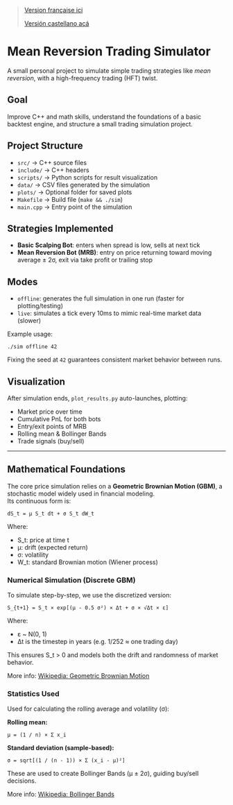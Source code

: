 > [Version française ici ](README_fr.md)
>
> [Versión castellano acá ](README_es.md)
# Mean Reversion Trading Simulator

A small personal project to simulate simple trading strategies like *mean reversion*, with a high-frequency trading (HFT) twist.

## Goal

Improve C++ and math skills, understand the foundations of a basic backtest engine, and structure a small trading simulation project.

## Project Structure

- `src/` → C++ source files
- `include/` → C++ headers
- `scripts/` → Python scripts for result visualization
- `data/` → CSV files generated by the simulation
- `plots/` → Optional folder for saved plots
- `Makefile` → Build file (`make && ./sim`)
- `main.cpp` → Entry point of the simulation

## Strategies Implemented

- **Basic Scalping Bot**: enters when spread is low, sells at next tick
- **Mean Reversion Bot (MRB)**: entry on price returning toward moving average ± 2σ, exit via take profit or trailing stop

## Modes

- `offline`: generates the full simulation in one run (faster for plotting/testing)
- `live`: simulates a tick every 10ms to mimic real-time market data (slower)

Example usage:

```
./sim offline 42
```

Fixing the seed at `42` guarantees consistent market behavior between runs.

## Visualization

After simulation ends, `plot_results.py` auto-launches, plotting:

- Market price over time
- Cumulative PnL for both bots
- Entry/exit points of MRB
- Rolling mean & Bollinger Bands
- Trade signals (buy/sell)

---

## Mathematical Foundations

The core price simulation relies on a **Geometric Brownian Motion (GBM)**, a stochastic model widely used in financial modeling.  
Its continuous form is:

    dS_t = μ S_t dt + σ S_t dW_t

Where:
- S_t: price at time t
- μ: drift (expected return)
- σ: volatility
- W_t: standard Brownian motion (Wiener process)

### Numerical Simulation (Discrete GBM)

To simulate step-by-step, we use the discretized version:

    S_{t+1} = S_t × exp[(μ - 0.5 σ²) × Δt + σ × √Δt × ε]

Where:
- ε ~ N(0, 1)
- Δt is the timestep in years (e.g. 1/252 ≈ one trading day)

This ensures S_t > 0 and models both the drift and randomness of market behavior.

More info: [Wikipedia: Geometric Brownian Motion](https://en.wikipedia.org/wiki/Geometric_Brownian_motion)

### Statistics Used

Used for calculating the rolling average and volatility (σ):

**Rolling mean:**

    μ = (1 / n) × Σ x_i

**Standard deviation (sample-based):**

    σ = sqrt[(1 / (n - 1)) × Σ (x_i - μ)²]

These are used to create Bollinger Bands (μ ± 2σ), guiding buy/sell decisions.

More info: [Wikipedia: Bollinger Bands](https://en.wikipedia.org/wiki/Bollinger_Bands)
